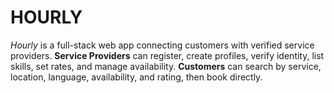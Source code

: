 # HOURLY
*Hourly* is a full-stack web app connecting customers with verified service providers. **Service Providers** can register, create profiles, verify identity, list skills, set rates, and manage availability. **Customers** can search by service, location, language, availability, and rating, then book directly.
